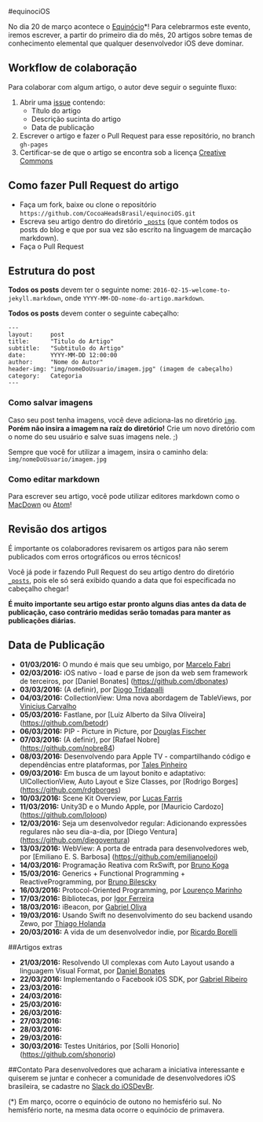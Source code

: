 #equinociOS

No dia 20 de março acontece o [Equinócio](https://pt.wikipedia.org/wiki/Equinócio)*! Para celebrarmos este evento, iremos escrever, a partir do primeiro dia do mês, 20 artigos sobre temas de conhecimento elemental que qualquer desenvolvedor iOS deve dominar.

## Workflow de colaboração
Para colaborar com algum artigo, o autor deve seguir o seguinte fluxo:

1. Abrir uma [issue](https://github.com/CocoaHeadsBrasil/equinociOS/issues) contendo:
	- Título do artigo
	- Descrição sucinta do artigo
	- Data de publicação
2. Escrever o artigo e fazer o Pull Request para esse repositório, no branch `gh-pages`
3. Certificar-se de que o artigo se encontra sob a licença [Creative Commons](https://br.creativecommons.org/)

## Como fazer Pull Request do artigo
- Faça um fork, baixe ou clone o repositório `https://github.com/CocoaHeadsBrasil/equinociOS.git`
- Escreva seu artigo dentro do diretório [`_posts`](https://github.com/CocoaHeadsBrasil/equinociOS/tree/gh-pages/_posts) (que contém todos os posts do blog e que por sua vez são escrito na linguagem de marcação markdown).
- Faça o Pull Request

## Estrutura do post
**Todos os posts** devem ter o seguinte nome: `2016-02-15-welcome-to-jekyll.markdown`, onde `YYYY-MM-DD-nome-do-artigo.markdown`.

**Todos os posts** devem conter o seguinte cabeçalho:

	---
	layout:     post
	title:      "Titulo do Artigo"
	subtitle:   "Subtitulo do Artigo"
	date:       YYYY-MM-DD 12:00:00
	author:     "Nome do Autor"
	header-img: "img/nomeDoUsuario/imagem.jpg" (imagem de cabeçalho)
	category:   Categoria
	---

### Como salvar imagens
Caso seu post tenha imagens, você deve adiciona-las no diretório [`img`](https://github.com/CocoaHeadsBrasil/equinociOS/tree/gh-pages/img). **Porém não insira a imagem na raíz do diretório!** Crie um novo diretório com o nome do seu usuário e salve suas imagens nele. ;)

Sempre que você for utilizar a imagem, insira o caminho dela: `img/nomeDoUsuario/imagem.jpg`

### Como editar markdown
Para escrever seu artigo, você pode utilizar editores markdown como o [MacDown](http://macdown.uranusjr.com/) ou [Atom](https://atom.io/packages/markdown-writer)!

## Revisão dos artigos
É importante os colaboradores revisarem os artigos para não serem publicados com erros ortográficos ou erros técnicos!

Você já pode ir fazendo Pull Request do seu artigo dentro do diretório [`_posts`](https://github.com/CocoaHeadsBrasil/equinociOS/tree/gh-pages/_posts), pois ele só será exibido quando a data que foi especificada no cabeçalho chegar!

**É muito importante seu artigo estar pronto alguns dias antes da data de publicação, caso contrário medidas serão tomadas para manter as publicações diárias.**


## Data de Publicação
- **01/03/2016:** O mundo é mais que seu umbigo, por [Marcelo Fabri](https://github.com/marcelofabri)
- **02/03/2016:** iOS nativo - load e parse de json da web sem framework de terceiros, por [Daniel Bonates] (https://github.com/dbonates)
- **03/03/2016:** (A definir), por [Diogo Tridapalli](https://github.com/diogot)
- **04/03/2016:** CollectionView: Uma nova abordagem de TableViews, por [Vinicius Carvalho](https://github.com/Viniciuscarvalho)
- **05/03/2016:** Fastlane, por [Luiz Alberto da Silva Oliveira] (https://github.com/betodr)
- **06/03/2016:** PIP - Picture in Picture, por [Douglas Fischer](https://github.com/DougFischer)
- **07/03/2016:** (A definir), por [Rafael Nobre] (https://github.com/nobre84)
- **08/03/2016:** Desenvolvendo para Apple TV - compartilhando código e dependências entre plataformas, por [Tales Pinheiro](https://github.com/talesp)
- **09/03/2016:** Em busca de um layout bonito e adaptativo: UICollectionView, Auto Layout e Size Classes, por [Rodrigo Borges] (https://github.com/rdgborges)
- **10/03/2016:** Scene Kit Overview, por [Lucas Farris](https://github.com/luksfarris)
- **11/03/2016:** Unity3D e o Mundo Apple, por [Mauricio Cardozo] (https://github.com/loloop)
- **12/03/2016:** Seja um desenvolvedor regular: Adicionando expressões regulares não seu dia-a-dia, por [Diego Ventura] (https://github.com/diegoventura)
- **13/03/2016:** WebView: A porta de entrada para desenvolvedores web, por [Emiliano E. S. Barbosa] (https://github.com/emilianoeloi)
- **14/03/2016:** Programação Reativa com RxSwift, por [Bruno Koga](https://github.com/brunokoga)
- **15/03/2016:** Generics + Functional Programming + ReactiveProgramming, por [Bruno Bilescky](https://github.com/brunogb)
- **16/03/2016:** Protocol-Oriented Programming, por [Lourenço Marinho](https://github.com/lourenco-marinho)
- **17/03/2016:** Bibliotecas, por [Igor Ferreira](https://github.com/igorcferreira)
- **18/03/2016:** iBeacon, por [Gabriel Oliva](https://github.com/gabrieloliva)
- **19/03/2016:** Usando Swift no desenvolvimento do seu backend usando Zewo, por [Thiago Holanda](https://github.com/unnamedd)
- **20/03/2016:** A vida de um desenvolvedor indie, por [Ricardo Borelli](https://github.com/rabc)

##Artigos extras
- **21/03/2016:** Resolvendo UI complexas com Auto Layout usando a linguagem Visual Format, por [Daniel Bonates](https://github.com/dbonates)
- **22/03/2016:** Implementando o Facebook iOS SDK, por [Gabriel Ribeiro](https://github.com/gabrielribeiro)
- **23/03/2016:**
- **24/03/2016:**
- **25/03/2016:**
- **26/03/2016:**
- **27/03/2016:**
- **28/03/2016:**
- **29/03/2016:**
- **30/03/2016:** Testes Unitários, por [Solli Honorio] (https://github.com/shonorio)

##Contato
Para desenvolvedores que acharam a iniciativa interessante e quiserem se juntar e conhecer a comunidade de desenvolvedores iOS brasileira, se cadastre no [Slack do iOSDevBr](http://iosdevbr.herokuapp.com/).


(*) Em março, ocorre o equinócio de outono no hemisfério sul. No hemisfério norte, na mesma data ocorre o equinócio de primavera.
